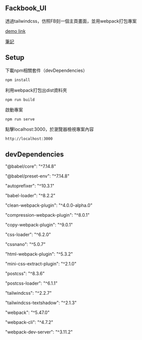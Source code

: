 ## **Fackbook_UI**
透過tailwindcss，仿照FB刻一個主頁畫面，並用webpack打包專案

[demo link](https://chensingyo.github.io/fackbook_UI/)

[筆記](https://www.notion.so/singyo/Facebook-UI-webpack-tailwind-b3e0791e1f984e489da1627d98e3bde7)

## **Setup**
下載npm相關套件（devDependencies）
```bash
npm install
```

利用webpack打包出dist資料夾
```bash
npm run build
```

啟動專案
```
npm run serve
```

點擊localhost:3000，於瀏覽器檢視專案內容
```
http://localhost:3000
```

## **devDependencies**

"@babel/core": "^7.14.8"

"@babel/preset-env": "^7.14.8"

"autoprefixer": "^10.3.1"

"babel-loader": "^8.2.2"

"clean-webpack-plugin": "^4.0.0-alpha.0"

"compression-webpack-plugin": "^8.0.1"

"copy-webpack-plugin": "^9.0.1"

"css-loader": "^6.2.0"

"cssnano": "^5.0.7"

"html-webpack-plugin": "^5.3.2"

"mini-css-extract-plugin": "^2.1.0"

"postcss": "^8.3.6"

"postcss-loader": "^6.1.1"

"tailwindcss": "^2.2.7"

"tailwindcss-textshadow": "^2.1.3"

"webpack": "^5.47.0"

"webpack-cli": "^4.7.2"

"webpack-dev-server": "^3.11.2"